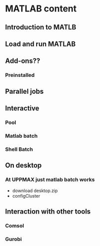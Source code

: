 # MATLAB content

## Introduction to MATLB

## Load and run MATLAB


## Add-ons??

### Preinstalled

## Parallel jobs



## Interactive

### Pool

### Matlab batch

### Shell Batch

## On desktop

### At UPPMAX just matlab batch works
- download desktop.zip
- configCluster

## Interaction with other tools
### Comsol
### Gurobi
